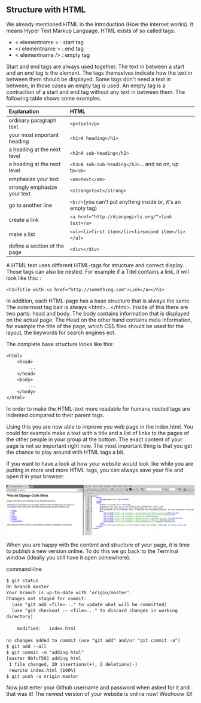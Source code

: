 ## Structure with HTML

We already mentioned HTML in the introduction \(How the internet works\). It means Hyper Text Markup Language. HTML exists of so called tags: 

* &lt; elementname &gt; : start tag
* &lt;/ elementname &gt; : end tag
* &lt; elementname /&gt; : empty tag

Start and end tags are always used together. The text in between a start and an end tag is the element. The tags themselves indicate how the text in between them should be displayed. Some tags don't need a text in between, in those cases an empty tag is used. An empty tag is a contraction of a start and end tag without any text in between them. The following table shows some examples.

| Explanation | HTML |
| :--- | :--- |
| ordinary paragraph text | `<p>text</p>` |
| your most important heading | `<h1>A heading</h1>` |
| a heading at the next level | `<h2>A sub-heading</h2>` |
| a heading at the next level | `<h3>A sub-sub-heading</h3>`... and so on, up to`<h6>` |
| emphasize your text | `<em>text</em>` |
| strongly emphasize your text | `<strong>text</strong>` |
| go to another line | `<br/>`\(you can't put anything inside br, it's an empty tag\) |
| create a link | `<a href="http://djangogirls.org/">link text</a>` |
| make a list | `<ul><li>first item</li><li>second item</li></ul>` |
| define a section of the page | `<div></div>` |

A HTML text uses different HTML-tags for structure and correct display. Those tags can also be nested. For example if a Titel contains a link, it will look like this: :

```
<h1>Title with <a href="http://something.com">Link</a></h1>
```

In addition, each HTML-page has a base structure that is always the same. The outermost tag bair is always &lt;html&gt;...&lt;/html&gt;. Inside of this there are two parts: head and body. The body contains information that is displayed on the actual page. The Head on the other hand contains meta information, for example the title of the page, which CSS files should be used for the layout, the keywords for search engines ect. 

The complete base structure looks like this: 

```
<html>
    <head>
        ...
    </head>
    <body>
        ...
    </body>
</html>
```

In order to make the HTML-text more readable for humans nested tags are indented compared to their parent tags. 

Using this you are now able to improve you web page in the index.html. You could for example make a text with a title and a list of links to the pages of the other people in your group at the bottom.  The exact content of your page is not so important right now. The most important thing is that you get the chance to play around with HTML tags a bit. 

If you want to have a look at how your website would look like while you are putting in more and more HTML tags, you can always save your file and open it in your browser.

 ![](/assets/tutorial_screenshot.png)

When you are happy with the content and structure of your page, it is time to publish a new version online. To do this we go back to the Terminal window \(ideally you still have it open somewhere\). 

command-line

```
$ git status
On branch master
Your branch is up-to-date with 'origin/master'.
Changes not staged for commit:
  (use "git add <file>..." to update what will be committed)
  (use "git checkout -- <file>..." to discard changes in working directory)

    modified:   index.html

no changes added to commit (use "git add" and/or "git commit -a")
$ git add --all
$ git commit -m "adding html"
[master 9bfcf50] adding html
 1 file changed, 20 insertions(+), 2 deletions(-)
 rewrite index.html (100%)
$ git push -u origin master

```

Now just enter your Github username and password when asked for it and that was it! The newest version of your website is online now! Woohoow :D!



